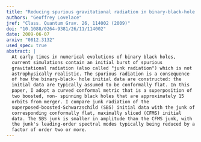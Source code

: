 ```yaml
---
title: "Reducing spurious gravitational radiation in binary-black-hole simulations by using conformally curved initial data"
authors: "Geoffrey Lovelace"
jref: "Class. Quantum Grav. 26, 114002 (2009)"
doi: "10.1088/0264-9381/26/11/114002"
date: 2009-06-07
arxiv: "0812.3132"
used_spec: true
abstract: |
  At early times in numerical evolutions of binary black holes,
  current simulations contain an initial burst of spurious
  gravitational radiation (also called "junk radiation") which is not
  astrophysically realistic. The spurious radiation is a consequence
  of how the binary-black- hole initial data are constructed: the
  initial data are typically assumed to be conformally flat. In this
  paper, I adopt a curved conformal metric that is a superposition of
  two boosted, non- spinning black holes that are approximately 15
  orbits from merger. I compare junk radiation of the
  superposed-boosted-Schwarzschild (SBS) initial data with the junk of
  corresponding conformally flat, maximally sliced (CFMS) initial
  data. The SBS junk is smaller in amplitude than the CFMS junk, with
  the junk's leading-order spectral modes typically being reduced by a
  factor of order two or more.
---
```

